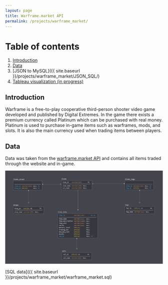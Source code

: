 ```yaml
---
layout: page
title: Warframe.market API
permalink: /projects/warframe_market/
---
```


# Table of contents
1. [Introduction](#introduction)
2. [Data](#data)
3. [JSON to MySQL]({{ site.baseurl }}/projects/warframe_market/JSON_SQL/)
4. [Tableau visualization (in progress)](#tableau)


## Introduction <a name="introduction"></a>

Warframe is a free-to-play cooperative third-person shooter video game developed and published by Digital Extremes. In the game there exists a premium currency called Platinum which can be purchased with real money. Platinum is used to purchase in-game items such as warframes, mods, and slots. It is also the main currency used when trading items between players.

## Data <a name="data"></a>

Data was taken from the [warframe.market API](https://docs.google.com/document/d/1121cjBNN4BeZdMBGil6Qbuqse-sWpEXPpitQH5fb_Fo/edit) and contains all items traded through the website and in-game.

<center><img src="market_schema.PNG"></center>

[SQL data]({{ site.baseurl }}/projects/warframe_market/warframe_market.sql)
